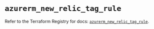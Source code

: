 # `azurerm_new_relic_tag_rule`

Refer to the Terraform Registry for docs: [`azurerm_new_relic_tag_rule`](https://registry.terraform.io/providers/hashicorp/azurerm/4.11.0/docs/resources/new_relic_tag_rule).
